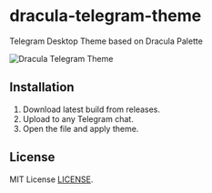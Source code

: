 # dracula-telegram-theme
Telegram Desktop Theme based on Dracula Palette

![Dracula Telegram Theme](https://raw.githubusercontent.com/mazipan/dracula-telegram-theme/master/preview.PNG)

## Installation
1. Download latest build from releases.
2. Upload to any Telegram chat.
3. Open the file and apply theme.

## License
MIT License [LICENSE](LICENSE).